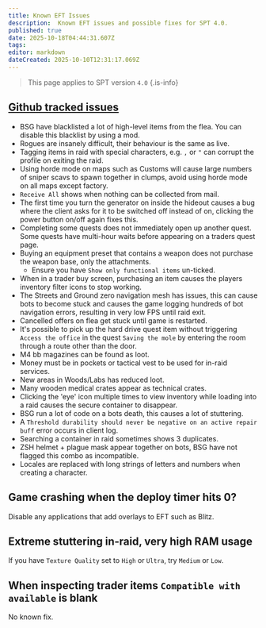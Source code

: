 ```yaml
---
title: Known EFT Issues
description:  Known EFT issues and possible fixes for SPT 4.0.
published: true
date: 2025-10-18T04:44:31.607Z
tags: 
editor: markdown
dateCreated: 2025-10-10T12:31:17.069Z
---
```


> This page applies to SPT version `4.0`
{.is-info}

## [Github tracked issues](<https://github.com/sp-tarkov/build/wiki/Known-non-SPT-issues>)
- BSG have blacklisted a lot of high-level items from the flea. You can disable this blacklist by using a mod.
- Rogues are insanely difficult, their behaviour is the same as live.
- Tagging items in raid with special characters, e.g. `,` or `"` can corrupt the profile on exiting the raid.
- Using horde mode on maps such as Customs will cause large numbers of sniper scavs to spawn together in clumps, avoid using horde mode on all maps except factory.
- `Receive All` shows when nothing can be collected from mail.
- The first time you turn the generator on inside the hideout causes a bug where the client asks for it to be switched off instead of on, clicking the power button on/off again fixes this.
- Completing some quests does not immediately open up another quest. Some quests have multi-hour waits before appearing on a traders quest page.
- Buying an equipment preset that contains a weapon does not purchase the weapon base, only the attachments.
  - Ensure you have `Show only functional items` un-ticked.
- When in a trader buy screen, purchasing an item causes the players inventory filter icons to stop working.
- The Streets and Ground zero navigation mesh has issues, this can cause bots to become stuck and causes the game logging hundreds of bot navigation errors, resulting in very low FPS until raid exit.
- Cancelled offers on flea get stuck until game is restarted.
- It's possible to pick up the hard drive quest item without triggering `Access the office` in the quest `Saving the mole` by entering the room through a route other than the door.
- M4 bb magazines can be found as loot.
- Money must be in pockets or tactical vest to be used for in-raid services.
- New areas in Woods/Labs has reduced loot.
- Many wooden medical crates appear as technical crates.
- Clicking the 'eye' icon multiple times to view inventory while loading into a raid causes the secure container to disappear.
- BSG run a lot of code on a bots death, this causes a lot of stuttering.
- A `Threshold durability should never be negative on an active repair buff` error occurs in client log.
- Searching a container in raid sometimes shows 3 duplicates.
- ZSH helmet + plague mask appear together on bots, BSG have not flagged this combo as incompatible.
- Locales are replaced with long strings of letters and numbers when creating a character.

## Game crashing when the deploy timer hits 0?
Disable any applications that add overlays to EFT such as Blitz.

## Extreme stuttering in-raid, very high RAM usage
If you have `Texture Quality` set to `High` or `Ultra`, try `Medium` or `Low`.

## When inspecting trader items `Compatible with available` is blank
No known fix.